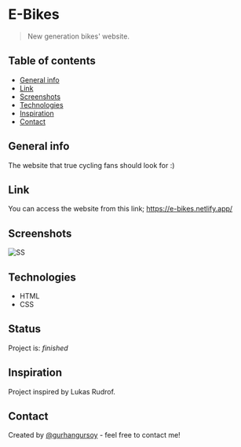 # E-Bikes
> New generation bikes' website.

## Table of contents
* [General info](#general-info)
* [Link](#link)
* [Screenshots](#screenshots)
* [Technologies](#technologies)
* [Inspiration](#inspiration)
* [Contact](#contact)

## General info
The website that true cycling fans should look for :)

## Link
You can access the website from this link;
https://e-bikes.netlify.app/

## Screenshots
![SS](https://user-images.githubusercontent.com/73755991/100877216-8206a600-34b9-11eb-8436-6afda035ea49.png)

## Technologies
* HTML
* CSS

## Status
Project is: _finished_

## Inspiration
Project inspired by Lukas Rudrof.

## Contact
Created by [@gurhangursoy](https://www.linkedin.com/in/gurhan-gursoy/) - feel free to contact me!
